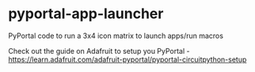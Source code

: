 # pyportal-app-launcher
PyPortal code to run a 3x4 icon matrix to launch apps/run macros

Check out the guide on Adafruit to setup you PyPortal - https://learn.adafruit.com/adafruit-pyportal/pyportal-circuitpython-setup
